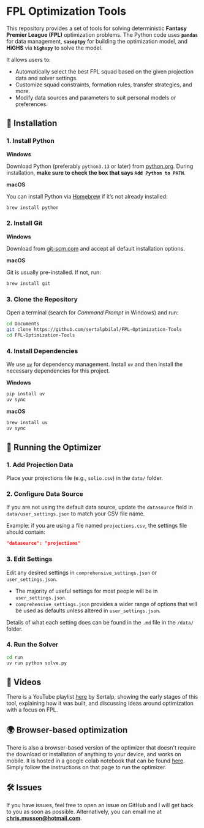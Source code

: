 # FPL Optimization Tools

This repository provides a set of tools for solving deterministic **Fantasy Premier League (FPL)** optimization problems.
The Python code uses **`pandas`** for data management, **`sasoptpy`** for building the optimization model, and **HiGHS** via **`highspy`** to solve the model.

It allows users to:

- Automatically select the best FPL squad based on the given projection data and solver settings.
- Customize squad constraints, formation rules, transfer strategies, and more.
- Modify data sources and parameters to suit personal models or preferences.

## 🔧 Installation

### 1. Install Python

**Windows**

Download Python (preferably `python3.13` or later) from [python.org](https://www.python.org/downloads/).
During installation, **make sure to check the box that says `Add Python to PATH`**.

**macOS**

You can install Python via [Homebrew](https://brew.sh/) if it’s not already installed:

```bash
brew install python
```

### 2. Install Git

**Windows**

Download from [git-scm.com](https://git-scm.com/download/win) and accept all default installation options.

**macOS**

Git is usually pre-installed. If not, run:

```bash
brew install git
```

### 3. Clone the Repository

Open a terminal (search for *Command Prompt* in Windows) and run:

```bash
cd Documents
git clone https://github.com/sertalpbilal/FPL-Optimization-Tools
cd FPL-Optimization-Tools
```

### 4. Install Dependencies

We use [`uv`](https://docs.astral.sh/uv/) for dependency management.
Install `uv` and then install the necessary dependencies for this project.

**Windows**

```bash
pip install uv
uv sync
```

**macOS**

```bash
brew install uv
uv sync
```

## 🚀 Running the Optimizer

### 1. Add Projection Data

Place your projections file (e.g., `solio.csv`) in the `data/` folder.

### 2. Configure Data Source

If you are not using the default data source, update the `datasource` field in `data/user_settings.json` to match your CSV file name.

Example: if you are using a file named `projections.csv`, the settings file should contain:

```json
"datasource": "projections"
```

### 3. Edit Settings

Edit any desired settings in `comprehensive_settings.json` or `user_settings.json`.

- The majority of useful settings for most people will be in `user_settings.json`.
- `comprehensive_settings.json` provides a wider range of options that will be used as defaults unless altered in `user_settings.json`.

Details of what each setting does can be found in the `.md` file in the `/data/` folder.

### 4. Run the Solver

```bash
cd run
uv run python solve.py
```

## 🎥 Videos

There is a YouTube playlist [here](https://www.youtube.com/playlist?list=PLrIyJJU8_viOags1yudB_wyafRuTNs1Ed) by Sertalp, showing the early stages of this tool, explaining how it was built, and discussing ideas around optimization with a focus on FPL.

## 🌍 Browser-based optimization

There is also a browser-based version of the optimizer that doesn't require the download or installation of anything to your device, and works on mobile. It is hosted in a google colab notebook that can be found [here](https://colab.research.google.com/drive/1fwYcG28zpIOJf7R8yx31bDL_kJG1JRLu). Simply follow the instructions on that page to run the optimizer.

## 🛠️ Issues

If you have issues, feel free to open an issue on GitHub and I will get back to you as soon as possible.
Alternatively, you can email me at **chris.musson@hotmail.com**.
